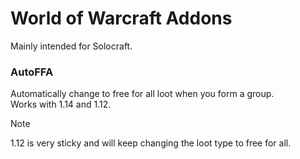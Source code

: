 # World of Warcraft Addons

Mainly intended for Solocraft.

### AutoFFA
Automatically change to free for all loot when you form a group.\
Works with 1.14 and 1.12.
> [!NOTE]
> 1.12 is very sticky and will keep changing the loot type to free for all.
